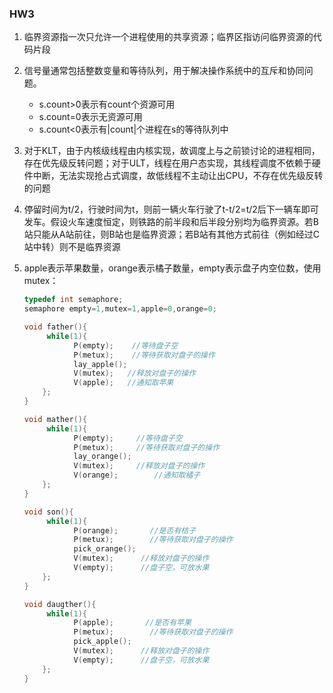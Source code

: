### HW3

1. 临界资源指一次只允许一个进程使用的共享资源；临界区指访问临界资源的代码片段

2. 信号量通常包括整数变量和等待队列，用于解决操作系统中的互斥和协同问题。

   - s.count>0表示有count个资源可用
   - s.count=0表示无资源可用
   - s.count<0表示有|count|个进程在s的等待队列中

3. 对于KLT，由于内核级线程由内核实现，故调度上与之前锁讨论的进程相同，存在优先级反转问题；对于ULT，线程在用户态实现，其线程调度不依赖于硬件中断，无法实现抢占式调度，故低线程不主动让出CPU，不存在优先级反转的问题

4. 停留时间为t/2，行驶时间为t，则前一辆火车行驶了t-t/2=t/2后下一辆车即可发车。假设火车速度恒定，则铁路的前半段和后半段分别均为临界资源。若B站只能从A站前往，则B站也是临界资源；若B站有其他方式前往（例如经过C站中转）则不是临界资源

5. apple表示苹果数量，orange表示橘子数量，empty表示盘子内空位数，使用mutex：

   ```c++
   typedef int semaphore;
   semaphore empty=1,mutex=1,apple=0,orange=0; 
   
   void father(){
        while(1){
              P(empty);    //等待盘子空
              P(metux);    //等待获取对盘子的操作
              lay_apple();
              V(mutex);   //释放对盘子的操作
              V(apple);   //通知取苹果
       };
   }
   
   void mather(){            
        while(1){
              P(empty);		//等待盘子空
              P(metux);		//等待获取对盘子的操作
              lay_orange();
              V(mutex);		//释放对盘子的操作
              V(orange);		//通知取橘子
       };
   }
   
   void son(){                        
        while(1){
              P(orange);       //是否有桔子
              P(metux);        //等待获取对盘子的操作
              pick_orange();
              V(mutex);      //释放对盘子的操作
              V(empty);      //盘子空，可放水果
       };
   }
   
   void daugther(){ 
        while(1){
              P(apple);       //是否有苹果
              P(metux);        //等待获取对盘子的操作
              pick_apple();
              V(mutex);      //释放对盘子的操作
              V(empty);      //盘子空，可放水果
       };
   }
   ```

   